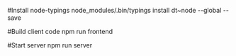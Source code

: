 #Install node-typings
node_modules/.bin/typings install dt~node --global --save

#Build client code
npm run frontend

#Start server
npm run server